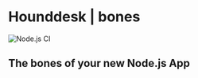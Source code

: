 # Hounddesk | bones
![Node.js CI](https://github.com/hounddesk/bones/workflows/Node.js%20CI/badge.svg?branch=master)

## The bones of your new Node.js App
